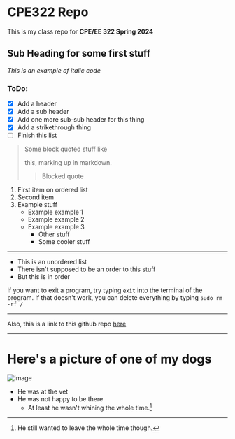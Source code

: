 # CPE322 Repo
This is my class repo for **CPE/EE 322 Spring 2024**

## Sub Heading for some first stuff
*This is an example of italic code*

### ToDo:
- [x] Add a header
- [x] Add a sub header
- [x] Add one more sub-sub header for this thing
- [x] Add a strikethrough thing
- [ ] Finish this list

> Some block quoted stuff like
> 
> this,
> marking up in markdown.
> > Blocked quote

1. First item on ordered list
2. Second item
3. Example stuff
   - Example example 1
   - Example example 2
   - Example example 3
     * Other stuff
     * Some cooler stuff

---

- This is an unordered list
- There isn't supposed to be an order to this stuff
- But this is in order


If you want to exit a program, try typing `exit` into the terminal of the program. If that doesn't work, you can delete everything by typing `sudo rm -rf /`

---

Also, this is a link to this github repo [here](https://github.com/Nestle-Crunch/CPE322/blob/main/README.md)


---
# Here's a picture of one of my dogs

![image](https://github.com/Nestle-Crunch/CPE322/assets/90861355/48099c0c-adad-4034-ad4b-d682e0aab31c)

- He was at the vet
- He was not happy to be there
  * At least he wasn't whining the whole time.[^1]

[^1]:He still wanted to leave the whole time though.
